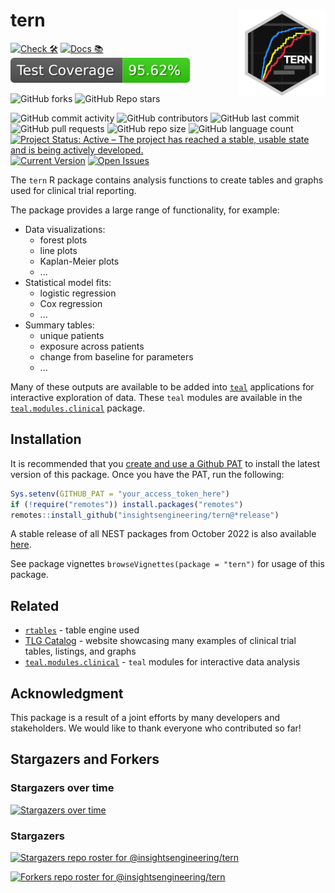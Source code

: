 # tern <a href='https://github.com/insightsengineering/tern'><img src="man/figures/tern.png" align="right" height="139" style="max-width: 100%;"/></a>

<!-- start badges -->
[![Check 🛠](https://github.com/insightsengineering/tern/actions/workflows/check.yaml/badge.svg)](https://insightsengineering.github.io/tern/main/unit-test-report/)
[![Docs 📚](https://github.com/insightsengineering/tern/actions/workflows/docs.yaml/badge.svg)](https://insightsengineering.github.io/tern/)
[![Code Coverage 📔](https://raw.githubusercontent.com/insightsengineering/tern/_xml_coverage_reports/data/main/badge.svg)](https://insightsengineering.github.io/tern/main/coverage-report/)

![GitHub forks](https://img.shields.io/github/forks/insightsengineering/tern?style=social)
![GitHub Repo stars](https://img.shields.io/github/stars/insightsengineering/tern?style=social)

![GitHub commit activity](https://img.shields.io/github/commit-activity/m/insightsengineering/tern)
![GitHub contributors](https://img.shields.io/github/contributors/insightsengineering/tern)
![GitHub last commit](https://img.shields.io/github/last-commit/insightsengineering/tern)
![GitHub pull requests](https://img.shields.io/github/issues-pr/insightsengineering/tern)
![GitHub repo size](https://img.shields.io/github/repo-size/insightsengineering/tern)
![GitHub language count](https://img.shields.io/github/languages/count/insightsengineering/tern)
[![Project Status: Active – The project has reached a stable, usable state and is being actively developed.](https://www.repostatus.org/badges/latest/active.svg)](https://www.repostatus.org/#active)
[![Current Version](https://img.shields.io/github/r-package/v/insightsengineering/tern/main?color=purple\&label=package%20version)](https://github.com/insightsengineering/tern/tree/main)
[![Open Issues](https://img.shields.io/github/issues-raw/insightsengineering/tern?color=red\&label=open%20issues)](https://github.com/insightsengineering/tern/issues?q=is%3Aissue+is%3Aopen+sort%3Aupdated-desc)
<!-- end badges -->

The `tern` R package contains analysis functions to create tables and graphs used for clinical trial reporting.

The package provides a large range of functionality, for example:

<!-- markdownlint-disable MD007 MD030 -->
-   Data visualizations:
    -   forest plots
    -   line plots
    -   Kaplan-Meier plots
    -   ...
-   Statistical model fits:
    -   logistic regression
    -   Cox regression
    -   ...
-   Summary tables:
    -   unique patients
    -   exposure across patients
    -   change from baseline for parameters
    -   ...

<!-- markdownlint-enable MD007 MD030 -->

Many of these outputs are available to be added into [`teal`](https://insightsengineering.github.io/teal/main/) applications for interactive exploration of data. These `teal` modules are available in the [`teal.modules.clinical`](https://insightsengineering.github.io/teal.modules.clinical/main/) package.

## Installation

It is recommended that you [create and use a Github PAT](https://docs.github.com/en/authentication/keeping-your-account-and-data-secure/creating-a-personal-access-token) to install the latest version of this package. Once you have the PAT, run the following:

```r
Sys.setenv(GITHUB_PAT = "your_access_token_here")
if (!require("remotes")) install.packages("remotes")
remotes::install_github("insightsengineering/tern@*release")
```

A stable release of all NEST packages from October 2022 is also available [here](https://github.com/insightsengineering/depository#readme).

See package vignettes `browseVignettes(package = "tern")` for usage of this package.

## Related

* [`rtables`](https://insightsengineering.github.io/rtables/main/) - table engine used
* [TLG Catalog](https://insightsengineering.github.io/tlg-catalog/) - website showcasing many examples of clinical trial tables, listings, and graphs
* [`teal.modules.clinical`](https://insightsengineering.github.io/teal.modules.clinical/main/) - `teal` modules for interactive data analysis

## Acknowledgment

This package is a result of a joint efforts by many developers and stakeholders. We would like to thank everyone who contributed so far!

## Stargazers and Forkers

### Stargazers over time

[![Stargazers over time](https://starchart.cc/insightsengineering/tern.svg)](https://starchart.cc/insightsengineering/tern)

### Stargazers

[![Stargazers repo roster for @insightsengineering/tern](https://reporoster.com/stars/insightsengineering/tern)](https://github.com/insightsengineering/tern/stargazers)

[![Forkers repo roster for @insightsengineering/tern](https://reporoster.com/forks/insightsengineering/tern)](https://github.com/insightsengineering/tern/network/members)
